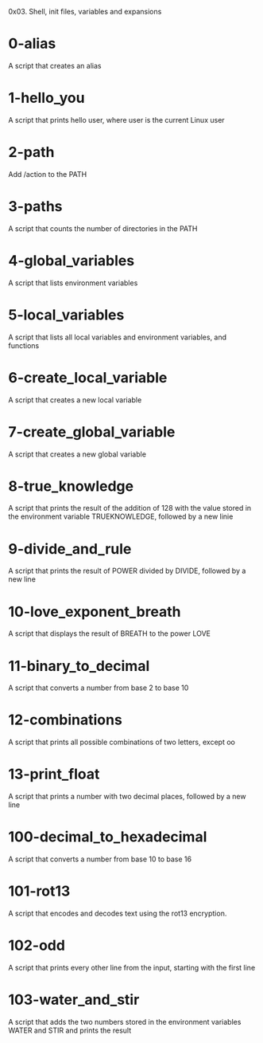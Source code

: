 0x03. Shell, init files, variables and expansions

# 0-alias
A script that creates an alias

# 1-hello_you 
A script that prints hello user, where user is the current Linux user

# 2-path
Add /action to the PATH

# 3-paths
A script that counts the number of directories in the PATH

# 4-global_variables
A script that lists environment variables

# 5-local_variables
A script that lists all local variables and environment variables, and functions

# 6-create_local_variable
A script that creates a new local variable

# 7-create_global_variable
A script that creates a new global variable

# 8-true_knowledge
A script that prints the result of the addition of 128 with the value stored in the environment variable TRUEKNOWLEDGE, followed by a new linie

# 9-divide_and_rule
A script that prints the result of POWER divided by DIVIDE, followed by a new line

# 10-love_exponent_breath
A script that displays the result of BREATH to the power LOVE

# 11-binary_to_decimal
A script that converts a number from base 2 to base 10

# 12-combinations
A script that prints all possible combinations of two letters, except oo

# 13-print_float
A script that prints a number with two decimal places, followed by a new line

# 100-decimal_to_hexadecimal
A script that converts a number from base 10 to base 16

# 101-rot13
A script that encodes and decodes text using the rot13 encryption.

# 102-odd
A script that prints every other line from the input, starting with the first line

# 103-water_and_stir
A script that adds the two numbers stored in the environment variables WATER and STIR and prints the result
